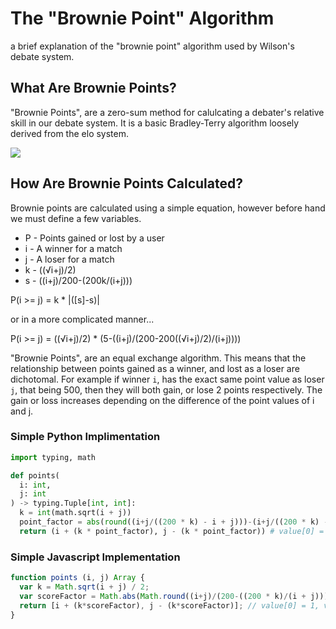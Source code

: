 # The "Brownie Point" Algorithm

a brief explanation of the "brownie point" algorithm used by Wilson's debate system.

## What Are Brownie Points?

"Brownie Points", are a zero-sum method for calulcating a debater's relative skill in our debate system. It is a basic Bradley-Terry algorithm loosely derived from the elo system.
  
<img src="https://user-images.githubusercontent.com/82357502/136141241-5a0b9f48-4781-4f32-a177-9b90403f5861.png">
  
## How Are Brownie Points Calculated?

Brownie points are calculated using a simple equation, however before hand we must define a few variables.

* P - Points gained or lost by a user
* i - A winner for a match
* j - A loser for a match
* k - ((√i+j)/2)
* s - ((i+j)/200-(200k/(i+j)))

P(i >= j) = k * |([s]-s)|

or in a more complicated manner...

P(i >= j) = ((√i+j)/2) * (5-((i+j)/(200-200((√i+j)/2)/(i+j))))

"Brownie Points", are an equal exchange algorithm. This means that the relationship between points gained as a winner, and lost as a loser are dichotomal. For example if winner `i`, has the exact same point value as loser `j`, that being 500, then they will both gain, or lose 2 points respectively.
The gain or loss increases depending on the difference of the point values of i and j.

### Simple Python Implimentation

```py
import typing, math

def points(
  i: int,
  j: int
) -> typing.Tuple[int, int]:
  k = int(math.sqrt(i + j))
  point_factor = abs(round((i+j/((200 * k) - i + j)))-(i+j/((200 * k) - i + j)))
  return (i + (k * point_factor), j - (k * point_factor)) # value[0] = i, value[1] = j
```

### Simple Javascript Implementation

```js
function points (i, j) Array {
  var k = Math.sqrt(i + j) / 2;
  var scoreFactor = Math.abs(Math.round((i+j)/(200-((200 * k)/(i + j)))))-(i+j)/(200-((200 * k)/(i + j))));
  return [i + (k*scoreFactor), j - (k*scoreFactor)]; // value[0] = 1, value[1] = j
}
```
